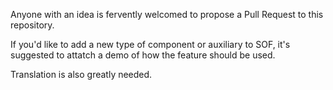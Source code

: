 Anyone with an idea is fervently welcomed to propose a Pull Request to this repository.

If you'd like to add a new type of component or auxiliary to SOF, it's suggested to attatch a demo of how the feature should be used.

Translation is also greatly needed.
